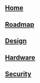 ## [Home](Home-Page)
## [Roadmap](Project-Roadmap)
## [Design](Design)
## [Hardware](Hardware)
## [Security](Security)